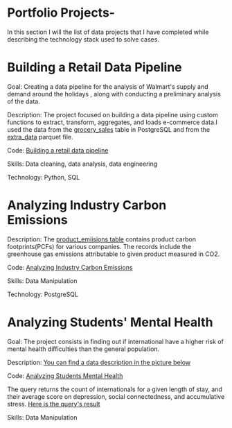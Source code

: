 # Portfolio Projects-
In this section I will the list of data projects that I have completed while describing the technology stack used to solve cases. 
# Building a Retail Data Pipeline 
Goal: Creating a data pipeline for the analysis of Walmart's supply and demand around the holidays , along with conducting a preliminary analysis of the data.

Description: The project focused on building a data pipeline using custom functions to extract, transform, aggregates, and loads e-commerce data.I used the data from the [grocery_sales](https://github.com/ktani27/Projects-/blob/main/assets/Grocery_sales.png) table in PostgreSQL and from the [extra_data]() parquet file.   

Code: [Building a retail data pipeline](https://github.com/ktani27/Projects-/blob/main/assets/Building%20a%20Retail%20Data%20Pipeline.py) 

Skills: Data cleaning, data analysis, data engineering 

Technology: Python, SQL   
# Analyzing Industry Carbon Emissions 
Description: The [product_emiisions table](https://github.com/ktani27/Projects-/blob/main/assets/Product%20Emissions%20.png) contains product carbon footprints(PCFs) for various companies. The records include the greenhouse gas emissions attributable to given product measured in CO2. 

Code: [Analyzing Industry Carbon Emissions](https://github.com/ktani27/Projects-/blob/main/assets/Analyzing%20Industry%20Carbon%20Emissions.sql) 

Skills: Data Manipulation 

Technology: PostgreSQL
# Analyzing Students' Mental Health 
Goal: The project consists in finding out if international have a higher risk of mental health difficulties than the general population. 

Description: 
[You can find a data description in the picture below](https://github.com/ktani27/Projects-/blob/main/assets/Analyzing%20Students%20Mental%20Health%20Data%20Description%20.png)  

Code: [Analyzing Students Mental Health](https://github.com/ktani27/Projects-/blob/main/assets/Analyzing%20Students'%20Mental%20Health.sql)

The query returns the count of internationals for a given length of stay, and their average score on depression, social connectedness, and accumulative stress. 
[Here is the query's result](https://github.com/ktani27/Projects-/blob/main/assets/Analzyng%20Students%20Mental%20Health%20Query%20results.png) 

Skills: Data Manipulation 

